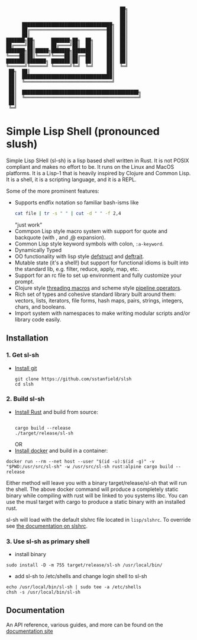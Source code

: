 ```
                                           ██╗
                                           ██║
                                           ██║
      ██████████████████████████████████╗  ██║
      ██╔═════════════════════════════██║  ██║
      ██║                             ██║  ██║
███████╗██╗      ███████╗██╗  ██╗     ██║  ██║
██╔════╝██║      ██╔════╝██║  ██║     ██║  ██║
███████╗██║█████╗███████╗███████║     ██║  ██║
╚════██║██║╚════╝╚════██║██╔══██║     ██║  ██║
███████║███████╗ ███████║██║  ██║     ██║  ██║
╚══════╝╚══════╝ ╚══════╝╚═╝  ╚═╝     ██║  ╚═╝
 ██╗  ██║                             ██║
 ██║  ██████████████████████████████████║
 ██║  ╚═════════════════════════════════╝
 ██║
 ██║  ████████████████████████████████████████████╗
 ██║  ╚═══════════════════════════════════════════╝
 ██║
 ╚═╝
```


# Simple Lisp Shell (pronounced slush)

Simple Lisp SHell (sl-sh) is a lisp based shell written in Rust. It is not POSIX
compliant and makes no effort to be. It runs on the Linux and MacOS platforms.
It is a Lisp-1 that is heavily inspired by Clojure and Common Lisp. It is a
shell, it is a scripting language, and it is a REPL.

Some of the more prominent features:

* Supports endfix notation so familiar bash-isms like
    ```bash
    cat file | tr -s " " | cut -d " " -f 2,4
    ```
    "just work"
* Commpon Lisp style macro system with support for quote and backquote (with , and ,@ expansion).
* Common Lisp style keyword symbols with colon, `:a-keyword`.
* Dynamically Typed
* OO functionality with lisp style [defstruct](https://sl-sh-dev.github.io/sl-sh/mydoc_api.html#struct::defstruct) and [deftrait](https://sl-sh-dev.github.io/sl-sh/mydoc_api.html#struct::deftrait).
* Mutable state (it's a shell!) but support for functional idioms is built into the standard lib, e.g. filter, reduce, apply, map, etc.
* Support for an rc file to set up environment and fully customize your prompt.
* Clojure style [threading macros](https://clojure.org/guides/threading_macros) and scheme style [pipeline operators](https://srfi.schemers.org/srfi-197/srfi-197.html).
* Rich set of types and cohesive standard library built around them: vectors, lists, iterators, file forms, hash maps, pairs, strings, integers, chars, and booleans.
* Import system with namespaces to make writing modular scripts and/or library code easily.

## Installation 

### 1. Get sl-sh
- [Install git](https://git-scm.com/book/en/v2/Getting-Started-Installing-Git)
    ```
    git clone https://github.com/sstanfield/slsh
    cd slsh
    ```

### 2. Build sl-sh
- [Install Rust](https://www.rust-lang.org/tools/install) and build from source:
    ```

    cargo build --release
    ./target/release/sl-sh
    ```
    OR
- [Install docker](https://docs.docker.com/get-docker/) and build in a container:
```
docker run --rm --net host --user "$(id -u):$(id -g)" -v "$PWD:/usr/src/sl-sh" -w /usr/src/sl-sh rust:alpine cargo build --release
```

Either method will leave you with a binary target/release/sl-sh that will run the shell. The above docker command will produce a completely static binary while compiling with rust will be linked to you systems libc. You can use the musl target with cargo to produce a static binary with an installed rust.

sl-sh will load with the default slshrc file located in `lisp/slshrc`. To override see [the documentation on slshrc](https://sl-sh-dev.github.io/sl-sh/mydoc_slshrc_config.html).


### 3. Use sl-sh as primary shell
- install binary
```
sudo install -D -m 755 target/release/sl-sh /usr/local/bin/
```
- add sl-sh to /etc/shells and change login shell to sl-sh
```
echo /usr/local/bin/sl-sh | sudo tee -a /etc/shells
chsh -s /usr/local/bin/sl-sh
```
## Documentation

An API reference, various guides, and more can be found on the [documentation site](https://sl-sh-dev.github.io/sl-sh/)

